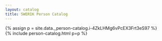 ```yaml
---
layout: catalog
title: SWERIK Person Catalog
---
```

{% assign p = site.data._person-catalog.i-4ZkLHMg6vPcEX3Frt3eS97 %}
{% include person-catalog.html p=p %}

